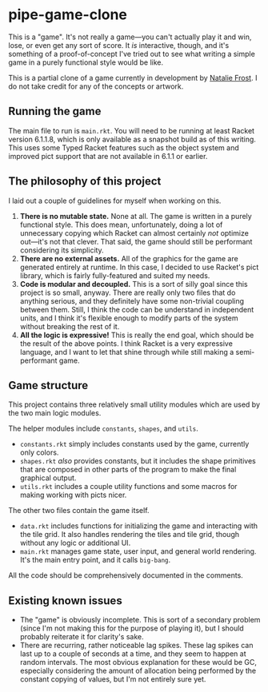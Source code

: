 
# pipe-game-clone

This is a "game". It's not really a game—you can't actually play it and win, lose, or even get any sort of score. It *is* interactive, though, and it's something of a proof-of-concept I've tried out to see what writing a simple game in a purely functional style would be like.

This is a partial clone of a game currently in development by [Natalie Frost](http://natalie-games.itch.io/). I do not take credit for any of the concepts or artwork.

## Running the game

The main file to run is `main.rkt`. You will need to be running at least Racket version 6.1.1.8, which is only available as a snapshot build as of this writing. This uses some Typed Racket features such as the object system and improved pict support that are not available in 6.1.1 or earlier.

## The philosophy of this project

I laid out a couple of guidelines for myself when working on this.

  1. **There is no mutable state.** None at all. The game is written in a purely functional style. This does mean, unfortunately, doing a lot of unnecessary copying which Racket can almost certainly *not* optimize out—it's not that clever. That said, the game should still be performant considering its simplicity.
  2. **There are no external assets.** All of the graphics for the game are generated entirely at runtime. In this case, I decided to use Racket's pict library, which is fairly fully-featured and suited my needs.
  3. **Code is modular and decoupled.** This is a sort of silly goal since this project is so small, anyway. There are really only two files that do anything serious, and they definitely have some non-trivial coupling between them. Still, I think the code can be understand in independent units, and I think it's flexible enough to modify parts of the system without breaking the rest of it.
  4. **All the logic is expressive!** This is really the end goal, which should be the result of the above points. I think Racket is a very expressive language, and I want to let that shine through while still making a semi-performant game.

## Game structure

This project contains three relatively small utility modules which are used by the two main logic modules.

The helper modules include `constants`, `shapes`, and `utils`.

- `constants.rkt` simply includes constants used by the game, currently only colors.
- `shapes.rkt` *also* provides constants, but it includes the shape primitives that are composed in other parts of the program to make the final graphical output.
- `utils.rkt` includes a couple utility functions and some macros for making working with picts nicer.

The other two files contain the game itself.

- `data.rkt` includes functions for initializing the game and interacting with the tile grid. It also handles rendering the tiles and tile grid, though without any logic or additional UI.
- `main.rkt` manages game state, user input, and general world rendering. It's the main entry point, and it calls `big-bang`.

All the code should be comprehensively documented in the comments.

## Existing known issues

- The "game" is obviously incomplete. This is sort of a secondary problem (since I'm not making this for the purpose of playing it), but I should probably reiterate it for clarity's sake.
- There are recurring, rather noticeable lag spikes. These lag spikes can last up to a couple of seconds at a time, and they seem to happen at random intervals. The most obvious explanation for these would be GC, especially considering the amount of allocation being performed by the constant copying of values, but I'm not entirely sure yet.
